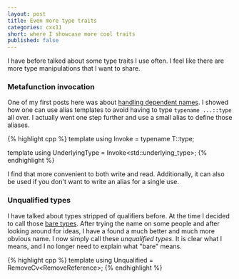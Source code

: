 ```yaml
---
layout: post
title: Even more type traits
categories: cxx11
short: where I showcase more cool traits
published: false
---
```


I have before talked about some type traits I use often. I feel like there are
more type manipulations that I want to share.

### Metafunction invocation

One of my first posts here was about [handling dependent names]. I showed how
one can use alias templates to avoid having to type `typename ...::type` all
over. I actually went one step further and use a small alias to define those
aliases.

{% highlight cpp %}
template <typename T>
using Invoke = typename T::type;

template <typename T>
using UnderlyingType = Invoke<std::underlying_type<T>>;
{% endhighlight %}

I find that more convenient to both write and read. Additionally, it can also be
used if you don't want to write an alias for a single use.

### Unqualified types

I have talked about types stripped of qualifiers before. At the time I decided
to call those [bare types]. After trying the name on some people and after
looking around for ideas, I have a found a much better and much more obvious
name. I now simply call these *unqualified types*. It is clear what I means, and
I no longer need to explain what "bare" means.

{% highlight cpp %}
template <typename T>
using Unqualified = RemoveCv<RemoveReference<T>>;
{% endhighlight %}

 [handling dependent names]: /cxx11/2012/05/27/dependent-names-bliss.html
 [bare types]: /cxx11/2012/05/29/type-traits-galore.html#bare_types
